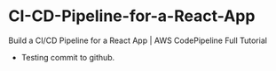 # CI-CD-Pipeline-for-a-React-App
Build a CI/CD Pipeline for a React App | AWS CodePipeline Full Tutorial

* Testing commit to github.